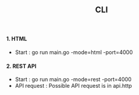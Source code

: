 <!DOCTYPE html>
<html lang="en">
<head>
    <meta charset="UTF-8" />
    <meta http-equiv="X-UA-Compatible" content="IE=edge" />
    <meta name="viewport" content="width=device-width, initial-scale=1.0" />
    <link rel="stylesheet" href="https://unpkg.com/mvp.css">
</head>
<body>
    <header>
        <nav>
           <h1>CLI</h1>
        </nav>
    </header>
    <div>
        <h4>1. HTML</h4>
        <ul>
            <li>Start : go run main.go -mode=html -port=4000</li>
        </ul>
        <h4>2. REST API</h4>
        <ul>
            <li>Start : go run main.go -mode=rest -port=4000</li>
            <li>API request : Possible API request is in api.http</li>
        </ul>
    </div>
</body>
</html>

